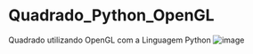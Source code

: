 # Quadrado_Python_OpenGL
Quadrado utilizando OpenGL com a Linguagem Python
![image](https://user-images.githubusercontent.com/85895570/161273283-0d4a9752-a26a-48cc-ab62-2e74acc6ecb3.png)
